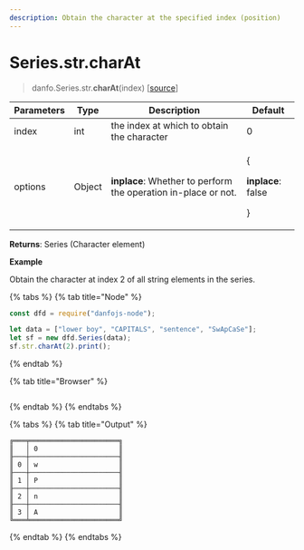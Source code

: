 ```yaml
---
description: Obtain the character at the specified index (position)
---
```


# Series.str.charAt

> danfo.Series.str.**charAt**(index) \[[source](https://github.com/javascriptdata/danfojs/blob/master/src/danfojs-base/core/strings.ts#L160)]

| Parameters | Type   | Description                                                    | Default                                                |
| ---------- | ------ | -------------------------------------------------------------- | ------------------------------------------------------ |
| index      | int    | the index at which to obtain the character                     | 0                                                      |
| options    | Object | **inplace**: Whether to perform the operation in-place or not. | <p>{</p><p><strong>inplace</strong>: false</p><p>}</p> |

**Returns**: Series (Character element)

**Example**

Obtain the character at index 2 of all string elements in the series.

{% tabs %}
{% tab title="Node" %}

```javascript
const dfd = require("danfojs-node");

let data = ["lower boy", "CAPITALS", "sentence", "SwApCaSe"];
let sf = new dfd.Series(data);
sf.str.charAt(2).print();
```

{% endtab %}

{% tab title="Browser" %}

```

```

{% endtab %}
{% endtabs %}

{% tabs %}
{% tab title="Output" %}

```
╔═══╤══════════════════════╗
║   │ 0                    ║
╟───┼──────────────────────╢
║ 0 │ w                    ║
╟───┼──────────────────────╢
║ 1 │ P                    ║
╟───┼──────────────────────╢
║ 2 │ n                    ║
╟───┼──────────────────────╢
║ 3 │ A                    ║
╚═══╧══════════════════════╝
```

{% endtab %}
{% endtabs %}
